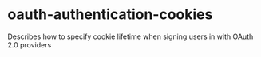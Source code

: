 # oauth-authentication-cookies
Describes how to specify cookie lifetime when signing users in with OAuth 2.0 providers
